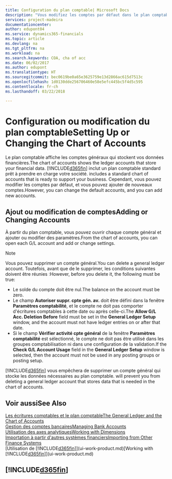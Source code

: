 ```yaml
---
title: Configuration du plan comptable| Microsoft Docs
description: "Vous modifiez les comptes par défaut dans le plan comptable, et vous pouvez ajouter de nouveaux comptes."
services: project-madeira
documentationcenter: 
author: edupont04
ms.service: dynamics365-financials
ms.topic: article
ms.devlang: na
ms.tgt_pltfrm: na
ms.workload: na
ms.search.keywords: COA, cha of acc
ms.date: 06/02/2017
ms.author: edupont
ms.translationtype: HT
ms.sourcegitcommit: bec0619be0a65e3625759e13d2866ac615d7513c
ms.openlocfilehash: 1d0130dde256706460e58e5efc445bc5f4d5c595
ms.contentlocale: fr-ch
ms.lasthandoff: 03/22/2018

---
```

# <a name="setting-up-or-changing-the-chart-of-accounts"></a><span data-ttu-id="5a6e4-103">Configuration ou modification du plan comptable</span><span class="sxs-lookup"><span data-stu-id="5a6e4-103">Setting Up or Changing the Chart of Accounts</span></span>
<span data-ttu-id="5a6e4-104">Le plan comptable affiche les comptes généraux qui stockent vos données financières.</span><span class="sxs-lookup"><span data-stu-id="5a6e4-104">The chart of accounts shows the ledger accounts that store your financial data.</span></span> [!INCLUDE[d365fin](includes/d365fin_md.md)]<span data-ttu-id="5a6e4-105"> inclut un plan comptable standard prêt à prendre en charge votre société.</span><span class="sxs-lookup"><span data-stu-id="5a6e4-105"> includes a standard chart of accounts that is ready to support your business.</span></span>
<span data-ttu-id="5a6e4-106">Cependant, vous pouvez modifier les comptes par défaut, et vous pouvez ajouter de nouveaux comptes.</span><span class="sxs-lookup"><span data-stu-id="5a6e4-106">However, you can change the default accounts, and you can add new accounts.</span></span>  

## <a name="adding-or-changing-accounts"></a><span data-ttu-id="5a6e4-107">Ajout ou modification de comptes</span><span class="sxs-lookup"><span data-stu-id="5a6e4-107">Adding or Changing Accounts</span></span>
<span data-ttu-id="5a6e4-108">À partir du plan comptable, vous pouvez ouvrir chaque compte général et ajouter ou modifier des paramètres.</span><span class="sxs-lookup"><span data-stu-id="5a6e4-108">From the chart of accounts, you can open each G/L account and add or change settings.</span></span>

> [!NOTE]  
>   <span data-ttu-id="5a6e4-109">Vous pouvez supprimer un compte général.</span><span class="sxs-lookup"><span data-stu-id="5a6e4-109">You can delete a general ledger account.</span></span> <span data-ttu-id="5a6e4-110">Toutefois, avant que de le supprimer, les conditions suivantes doivent être réunies :</span><span class="sxs-lookup"><span data-stu-id="5a6e4-110">However, before you delete it, the following must be true:</span></span>  

* <span data-ttu-id="5a6e4-111">Le solde du compte doit être nul.</span><span class="sxs-lookup"><span data-stu-id="5a6e4-111">The balance on the account must be zero.</span></span>  
* <span data-ttu-id="5a6e4-112">Le champ **Autoriser suppr. cpte gén. av.** doit être défini dans la fenêtre **Paramètres comptabilité**, et le compte ne doit pas comporter d'écritures comptables à cette date ou après celle-ci.</span><span class="sxs-lookup"><span data-stu-id="5a6e4-112">The **Allow G/L Acc. Deletion Before** field must be set in the **General Ledger Setup** window, and the account must not have ledger entries on or after that date.</span></span>  
* <span data-ttu-id="5a6e4-113">Si le champ **Vérifier activité cpte général** de la fenêtre **Paramètres comptabilité** est sélectionné, le compte ne doit pas être utilisé dans les groupes comptabilisation ni dans une configuration de la validation.</span><span class="sxs-lookup"><span data-stu-id="5a6e4-113">If the **Check G/L Account Usage** field in the **General Ledger Setup** window is selected, then the account must not be used in any posting groups or posting setup.</span></span>  

[!INCLUDE[d365fin](includes/d365fin_md.md)]<span data-ttu-id="5a6e4-114"> vous empêchera de supprimer un compte général qui stocke les données nécessaires au plan comptable.</span><span class="sxs-lookup"><span data-stu-id="5a6e4-114"> will prevent you from deleting a general ledger account that stores data that is needed in the chart of accounts.</span></span>  

## <a name="see-also"></a><span data-ttu-id="5a6e4-115">Voir aussi</span><span class="sxs-lookup"><span data-stu-id="5a6e4-115">See Also</span></span>
[<span data-ttu-id="5a6e4-116">Les écritures comptables et le plan comptable</span><span class="sxs-lookup"><span data-stu-id="5a6e4-116">The General Ledger and the Chart of Accounts</span></span>](finance-general-ledger.md)  
[<span data-ttu-id="5a6e4-117">Gestion des comptes bancaires</span><span class="sxs-lookup"><span data-stu-id="5a6e4-117">Managing Bank Accounts</span></span>](bank-manage-bank-accounts.md)  
[<span data-ttu-id="5a6e4-118">Utilisation des axes analytiques</span><span class="sxs-lookup"><span data-stu-id="5a6e4-118">Working with Dimensions</span></span>](finance-dimensions.md)  
[<span data-ttu-id="5a6e4-119">Importation à partir d'autres systèmes financiers</span><span class="sxs-lookup"><span data-stu-id="5a6e4-119">Importing from Other Finance Systems</span></span>](upload-data.md)  
<span data-ttu-id="5a6e4-120">[Utilisation de [!INCLUDE[d365fin](includes/d365fin_md.md)]](ui-work-product.md)</span><span class="sxs-lookup"><span data-stu-id="5a6e4-120">[Working with [!INCLUDE[d365fin](includes/d365fin_md.md)]](ui-work-product.md)</span></span>  

## [!INCLUDE[d365fin](includes/free_trial_md.md)]

